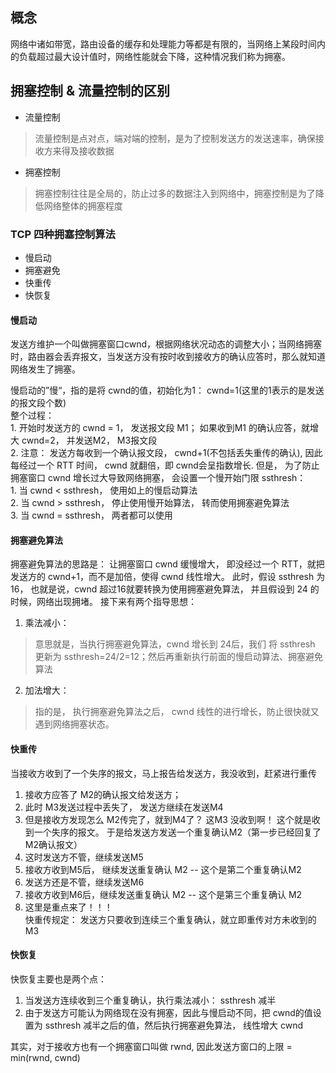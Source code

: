 ## 概念

网络中诸如带宽，路由设备的缓存和处理能力等都是有限的，当网络上某段时间内的负载超过最大设计值时，网络性能就会下降，这种情况我们称为拥塞。

## 拥塞控制 & 流量控制的区别

- 流量控制  
> 流量控制是点对点，端对端的控制，是为了控制发送方的发送速率，确保接收方来得及接收数据  
- 拥塞控制  
> 拥塞控制往往是全局的，防止过多的数据注入到网络中，拥塞控制是为了降低网络整体的拥塞程度  

### TCP 四种拥塞控制算法
- 慢启动
- 拥塞避免
- 快重传
- 快恢复

#### 慢启动
发送方维护一个叫做拥塞窗口cwnd，根据网络状况动态的调整大小；当网络拥塞时，路由器会丢弃报文，当发送方没有按时收到接收方的确认应答时，那么就知道网络发生了拥塞。  

慢启动的”慢“，指的是将 cwnd的值，初始化为1： cwnd=1(这里的1表示的是发送的报文段个数)  
整个过程：  
	1.  开始时发送方的 cwnd = 1， 发送报文段 M1； 如果收到M1 的确认应答，就增大 cwnd=2， 并发送M2， M3报文段  
	2. 注意： 发送方每收到一个确认报文段， cwnd+1(不包括丢失重传的确认), 因此每经过一个 RTT 时间， cwnd 就翻倍，即 cwnd会呈指数增长.
但是， 为了防止拥塞窗口 cwnd 增长过大导致网络拥塞， 会设置一个慢开始门限 ssthresh：  
	1. 当 cwnd < ssthresh， 使用如上的慢启动算法  
	2. 当 cwnd > ssthresh， 停止使用慢开始算法， 转而使用拥塞避免算法  
	3. 当 cwnd = ssthresh， 两者都可以使用  

#### 拥塞避免算法
拥塞避免算法的思路是： 让拥塞窗口 cwnd 缓慢增大， 即没经过一个 RTT，就把发送方的 cwnd+1，而不是加倍，使得 cwnd 线性增大。
此时，假设 ssthresh 为 16， 也就是说，cwnd 超过16就要转换为使用拥塞避免算法， 并且假设到 24 的时候，网络出现拥堵。
接下来有两个指导思想：  
1.  乘法减小：  
> 意思就是，当执行拥塞避免算法，cwnd 增长到 24后，我们 将 ssthresh 更新为 ssthresh=24/2=12；然后再重新执行前面的慢启动算法、拥塞避免算法    
2. 加法增大：    
> 指的是， 执行拥塞避免算法之后， cwnd 线性的进行增长，防止很快就又遇到网络拥塞状态。   

#### 快重传
当接收方收到了一个失序的报文，马上报告给发送方，我没收到，赶紧进行重传
1. 接收方应答了 M2的确认报文给发送方；   
2. 此时 M3发送过程中丢失了， 发送方继续在发送M4  
3. 但是接收方发现怎么 M2传完了，就到M4了？ 这M3 没收到啊！ 这个就是收到一个失序的报文。 于是给发送方发送一个重复确认M2（第一步已经回复了M2确认报文）  
4. 这时发送方不管，继续发送M5  
5. 接收方收到M5后， 继续发送重复确认 M2  -- 这个是第二个重复确认M2  
6. 发送方还是不管，继续发送M6  
7. 接收方收到M6后，继续发送重复确认 M2  -- 这个是第三个重复确认 M2  
8. 这里是重点来了！！！  
快重传规定：  发送方只要收到连续三个重复确认，就立即重传对方未收到的M3

#### 快恢复  
快恢复主要也是两个点：
1. 当发送方连续收到三个重复确认，执行乘法减小： ssthresh 减半
2. 由于发送方可能认为网络现在没有拥塞，因此与慢启动不同，把 cwnd的值设置为 ssthresh 减半之后的值，然后执行拥塞避免算法，
	线性增大 cwnd

其实，对于接收方也有一个拥塞窗口叫做 rwnd,  因此发送方窗口的上限 = min(rwnd, cwnd)

